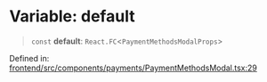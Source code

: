 # Variable: default

> `const` **default**: `React.FC`\<`PaymentMethodsModalProps`\>

Defined in: [frontend/src/components/payments/PaymentMethodsModal.tsx:29](https://github.com/lsendel/sass/blob/ca8b2b87627589617e0de57047e1f50d53e78078/frontend/src/components/payments/PaymentMethodsModal.tsx#L29)

